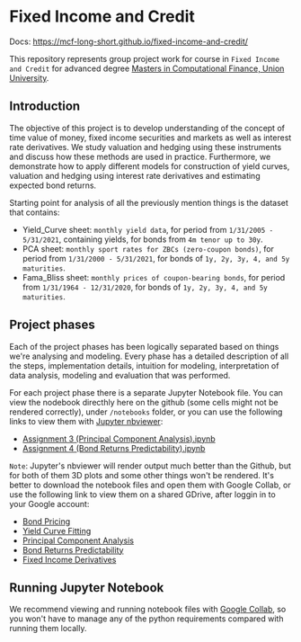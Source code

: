 # Fixed Income and Credit

Docs: https://mcf-long-short.github.io/fixed-income-and-credit/

This repository represents group project work for course in `Fixed Income and Credit` for advanced degree [Masters in Computational Finance, Union University](http://mcf.raf.edu.rs/).

## Introduction

The objective of this project is to develop understanding of the concept of time value of money, fixed income securities and markets as well as interest rate derivatives.
We study valuation and hedging using these instruments and discuss how these methods are used in practice. Furthermore, we demonstrate how to
apply different models for construction of yield curves, valuation and hedging using interest rate derivatives and estimating expected bond returns.

Starting point for analysis of all the previously mention things is the dataset that contains:
- Yield_Curve sheet: `monthly yield data`, for period from `1/31/2005 - 5/31/2021`, containing yields, for bonds from `4m tenor up to 30y`.
- PCA sheet: `monthly sport rates for ZBCs (zero-coupon bonds)`, for period from `1/31/2000 - 5/31/2021`, for bonds of `1y, 2y, 3y, 4, and 5y maturities`.
- Fama_Bliss sheet: `monthly prices of coupon-bearing bonds`, for period from `1/31/1964 - 12/31/2020`, for bonds of `1y, 2y, 3y, 4, and 5y maturities`.


## Project phases

Each of the project phases has been logically separated based on things we're analysing and modeling. Every phase has a detailed description of all the steps,
implementation details, intuition for modeling, interpretation of data analysis, modeling and evaluation that was performed.

For each project phase there is a separate Jupyter Notebook file. You can view the nodebook directhly here on the github (some cells might not be rendered correctly), under `/notebooks` folder,
or you can use the following links to view them with [Jupyter nbviewer](https://nbviewer.jupyter.org/):
- [Assignment 3 (Principal Component Analysis).ipynb](https://nbviewer.jupyter.org/github/mcf-long-short/fixed-income-and-credit/blob/main/notebooks/Assignment%203%20%28Principal%20Component%20Analysis%29.ipynb)
- [Assignment 4 (Bond Returns Predictability).ipynb](https://nbviewer.jupyter.org/github/mcf-long-short/fixed-income-and-credit/blob/main/notebooks/Assignment%204%20%28Bond%20Returns%20Predictability%29.ipynb)

`Note`: Jupyter's nbviewer will render output much better than the Github, but for both of them 3D plots and some other things won't be rendered. It's better to download the notebook files and open them with Google Collab, or use the following link to view them on a shared GDrive, after loggin in to your Google account:
- [Bond Pricing](https://colab.research.google.com/drive/1g6bqabvDTBxhwSr688x2PICEoWXZgYlJ?usp=sharing)
- [Yield Curve Fitting](https://colab.research.google.com/drive/1PxrPSo232JYWVHOPHN2cz21S1NRQFF1y?usp=sharing)
- [Principal Component Analysis](https://colab.research.google.com/drive/1XcRkJK91YOhFtfczAEce1CL7VY3y5ebt?usp=sharing)
- [Bond Returns Predictability](https://colab.research.google.com/drive/14nF3Dbs0LG5o2BmkfMz4_b9sr9AplyBg?usp=sharing)
- [Fixed Income Derivatives](https://colab.research.google.com/drive/1k1h5Ea8zGgQqeE0kYHNaJSIsN_FXuR8E?usp=sharing)

## Running Jupyter Notebook
We recommend viewing and running notebook files with [Google Collab](https://colab.research.google.com/notebooks/intro.ipynb?utm_source=scs-index),
so you won't have to manage any of the python requirements compared with running them locally. 
